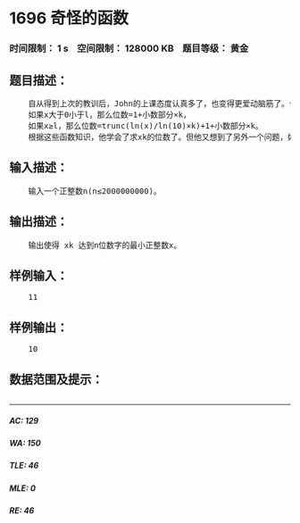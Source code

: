 # 1696 奇怪的函数   
### 时间限制： 1 s&nbsp;&nbsp;&nbsp;&nbsp;空间限制： 128000 KB&nbsp;&nbsp;&nbsp;&nbsp;题目等级： 黄金  
## 题目描述：  

<pre>
    自从得到上次的教训后，John的上课态度认真多了，也变得更爱动脑筋了。今天他又学习了一个新的知识：关于 xk 的位数。
    如果x大于0小于l，那么位数=1+小数部分×k，
    如果x≥l，那么位数=trunc(ln(x)/ln(10)×k)+1+小数部分×k。
    根据这些函数知识，他学会了求xk的位数了。但他又想到了另外一个问题，如果已知位数N，能不能求出使得 xk 达到或超过N位数字的最小正整数x是多少？
</pre>
  
  
## 输入描述：  

<pre>
    输入一个正整数n(n≤2000000000)。
</pre>
  
  
## 输出描述：  

<pre>
    输出使得 xk 达到n位数字的最小正整数x。
</pre>
  
  
## 样例输入：  

<pre>
    11
</pre>
  
  
## 样例输出：  

<pre>
    10
</pre>
  
  
## 数据范围及提示：  

<pre>
</pre>
  
  
***  

##### AC: 129  
##### WA: 150  
##### TLE: 46  
##### MLE: 0  
##### RE: 46  
